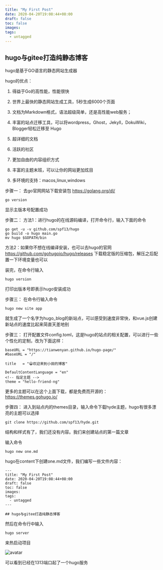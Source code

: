 ```yaml
---
title: "My First Post"
date: 2020-04-20T19:08:44+08:00
draft: false
toc: false
images:
tags:
  - untagged
---
```


## hugo与gitee打造纯静态博客

hugo是基于GO语言的静态网站生成器

hugo的优点：

1. 得益于Go的高性能，性能很快

2. 世界上最快的静态网站生成工具，5秒生成6000个页面

3. 文档为Markdown格式，语法超级简单，还是高性能web服务；

4. 丰富的站点迁移工具，可以将wordpress，Ghost，Jekyll，DokuWiki，Blogger轻松迁移至 Hugo

5. 超详细的文档

6. 活跃的社区

7. 更加自由的内容组织方式

8. 丰富的主题末班，可以让你的网站更加炫目

9. 多环境的支持：macos,linux,windows

步骤一：
去go官网网站下载安装包  https://golang.org/dl/  


```//javascipt
go version
```



显示主版本号配置成功

步骤二：
方法1：进行hugo的在线源码编译，打开命令行，输入下面的命令

```
go get -u -v github.com/spf13/hugo
go build -o hugo main.go
mv hugo $GOPATH/bin
```

方法2：如果你不想在线编译安装，也可以去hugo的官网 https://github.com/gohugoio/hugo/releases 下载稳定版的压缩包，解压之后配置一下环境变量也可以

装完，在命令行输入

```
hugo version
```

打印出版本号即表示hugo安装成功

步骤三：
在命令行输入命令

```
hugo new site app
```
就生成了一个名字为hugo_blog的新站点，可以感受到速度非常快，和vue.js创建新站点的速度比起来简直天差地别

步骤三：
打开配置文件config.toml，这是hugo的站点的相关配置，可以进行一些个性化的定制，改为下面这样：

```
baseURL = "https://tianwenyan.github.io/hugo-page/"
#baseURL = "/"

title   = "😀欢迎来到小田的博客"

DefaultContentLanguage = "en"
<!-- 指定主题 -->
theme = "hello-friend-ng"

```
更多的主题可以在这个上面下载，都是免费而开源的：https://themes.gohugo.io/

步骤四：
进入到站点内的themes目录，输入命令下载hyde主题，hugo有很多漂亮的主题可以选择

```
git clone https://github.com/spf13/hyde.git
```

结构和样式有了，我们还没有内容。我们来创建站点的第一篇文章

输入命令

```
hugo new one.md
```

hugo在content下创建one.md文件，我们编写一些文件内容：

```
---
title: "My First Post"
date: 2020-04-20T19:08:44+08:00
draft: false
toc: false
images:
tags:
  - untagged
---

## hugo与gitee打造纯静态博客

```

然后在命令行中输入

```
hugo server

```
来热启动项目

![avatar](/20190523032959_63098.png)

可以看到已经在1313端口起了一个hugo服务

